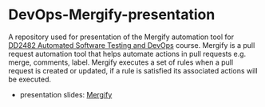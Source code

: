 # DevOps-Mergify-presentation

A repository used for presentation of the Mergify automation tool for [DD2482 Automated Software Testing and DevOps](https://github.com/KTH/devops-course/) course. Mergify is a pull request automation tool that helps automate actions in pull requests e.g. merge, comments, label. Mergify executes a set of rules when a pull request is created or updated, if a rule is satisfied its associated actions will be executed.

- presentation slides: [Mergify](https://docs.google.com/presentation/d/18ByQF8UnNWQqMAgcDraNIcueffooH-RuNeajsXSC9Co/edit?usp=sharing)
